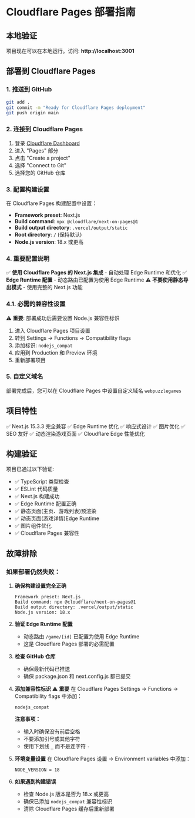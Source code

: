 # Cloudflare Pages 部署指南

## 本地验证
项目现在可以在本地运行。访问: **http://localhost:3001**

## 部署到 Cloudflare Pages

### 1. 推送到 GitHub
```bash
git add .
git commit -m "Ready for Cloudflare Pages deployment"
git push origin main
```

### 2. 连接到 Cloudflare Pages
1. 登录 [Cloudflare Dashboard](https://dash.cloudflare.com)
2. 进入 "Pages" 部分
3. 点击 "Create a project"
4. 选择 "Connect to Git"
5. 选择您的 GitHub 仓库

### 3. 配置构建设置
在 Cloudflare Pages 构建配置中设置：
- **Framework preset**: Next.js
- **Build command**: `npx @cloudflare/next-on-pages@1`
- **Build output directory**: `.vercel/output/static`
- **Root directory**: `/` (保持默认)
- **Node.js version**: 18.x 或更高

### 4. 重要配置说明
✅ **使用 Cloudflare Pages 的 Next.js 集成** - 自动处理 Edge Runtime 和优化
✅ **Edge Runtime 配置** - 动态路由已配置为使用 Edge Runtime
⚠️ **不要使用静态导出模式** - 使用完整的 Next.js 功能

### 4.1. 必需的兼容性设置
⚠️ **重要**: 部署成功后需要设置 Node.js 兼容性标识
1. 进入 Cloudflare Pages 项目设置
2. 转到 Settings → Functions → Compatibility flags
3. 添加标识: `nodejs_compat`
4. 应用到 Production 和 Preview 环境
5. 重新部署项目

### 5. 自定义域名
部署完成后，您可以在 Cloudflare Pages 中设置自定义域名 `webpuzzlegames`

## 项目特性
✅ Next.js 15.3.3 完全兼容
✅ Edge Runtime 优化
✅ 响应式设计
✅ 图片优化
✅ SEO 友好
✅ 动态渲染游戏页面
✅ Cloudflare Edge 性能优化

## 构建验证
项目已通过以下验证:
- ✅ TypeScript 类型检查
- ✅ ESLint 代码质量
- ✅ Next.js 构建成功
- ✅ Edge Runtime 配置正确
- ✅ 静态页面(主页、游戏列表)预渲染
- ✅ 动态页面(游戏详情)Edge Runtime
- ✅ 图片组件优化
- ✅ Cloudflare Pages 兼容性

## 故障排除

### 如果部署仍然失败：

1. **确保构建设置完全正确**
   ```
   Framework preset: Next.js
   Build command: npx @cloudflare/next-on-pages@1
   Build output directory: .vercel/output/static
   Node.js version: 18.x
   ```

2. **验证 Edge Runtime 配置**
   - 动态路由 `/game/[id]` 已配置为使用 Edge Runtime
   - 这是 Cloudflare Pages 部署的必需配置

3. **检查 GitHub 仓库**
   - 确保最新代码已推送
   - 确保 package.json 和 next.config.js 都已提交

4. **添加兼容性标识** ⚠️ **重要**
   在 Cloudflare Pages Settings → Functions → Compatibility flags 中添加：
   ```
   nodejs_compat
   ```
   **注意事项：**
   - 输入时确保没有前后空格
   - 不要添加引号或其他字符
   - 使用下划线 `_` 而不是连字符 `-`

5. **环境变量设置**
   在 Cloudflare Pages 设置 → Environment variables 中添加：
   ```
   NODE_VERSION = 18
   ```

6. **如果遇到构建错误**
   - 检查 Node.js 版本是否为 18.x 或更高
   - 确保已添加 `nodejs_compat` 兼容性标识
   - 清除 Cloudflare Pages 缓存后重新部署 